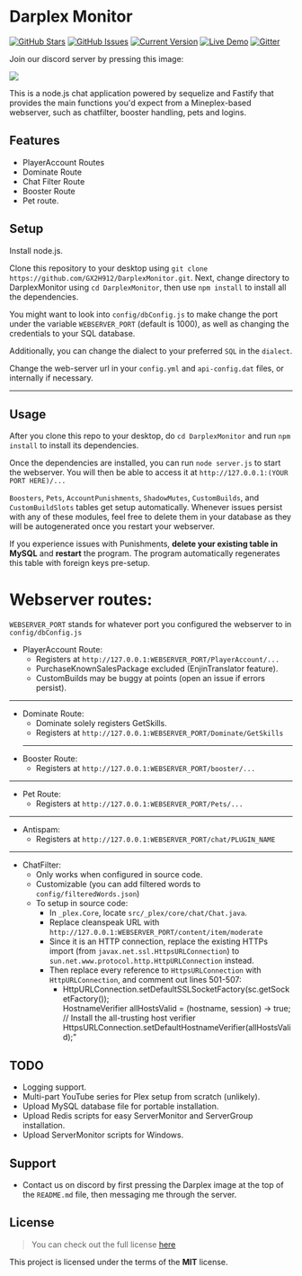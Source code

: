 Darplex Monitor
============
[![GitHub Stars](https://img.shields.io/github/stars/GX2H912/DarplexMonitor.svg)](https://github.com/GX2H912/DarplexMonitor/stargazers) [![GitHub Issues](https://img.shields.io/github/issues/GX2H912/DarplexMonitor.svg)](https://github.com/GX2H912/DarplexMonitor/issues) [![Current Version](https://img.shields.io/badge/version-1.0-green.svg)](https://github.com/GX2H912/DarplexMonitor) [![Live Demo](https://img.shields.io/badge/demo-online-green.svg)](https://GX2H912.com/chat) [![Gitter](https://badges.gitter.im/Join%20Chat.svg)](https://gitter.im/GX2H912/DarplexMonitor?utm_source=badge&utm_medium=badge&utm_campaign=pr-badge)

Join our discord server by pressing this image:

[![](https://cdn.discordapp.com/attachments/1117248898495434857/1117253725531156531/Darplex.png)](https://discord.gg/XPvYEHamSZ)


This is a node.js chat application powered by sequelize and Fastify that provides the main functions you'd expect from a Mineplex-based webserver, such as chatfilter, booster handling, pets and logins.

<!-- ![DarplexMonitor Preview](http://i.imgur.com/lgRe8z4.png) -->

<!-- --- -->
<!-- ## Buy me a coffee

Whether you use this project, have learned something from it, or just like it, please consider supporting it by buying me a coffee, so I can dedicate more time on open-source projects like this :)

<a href="https://www.buymeacoffee.com/GX2H912" target="_blank"><img src="https://www.buymeacoffee.com/assets/img/custom_images/orange_img.png" alt="Buy Me A Coffee" style="height: auto !important;width: auto !important;" ></a>

--- -->

## Features
- PlayerAccount Routes
- Dominate Route
- Chat Filter Route
- Booster Route
- Pet route.




## Setup
Install node.js.

Clone this repository to your desktop using 
`git clone https://github.com/GX2H912/DarplexMonitor.git`. Next, change directory to DarplexMonitor using `cd DarplexMonitor`, then use `npm install` to install all the dependencies.

You might want to look into `config/dbConfig.js` to make change the port under the variable `WEBSERVER_PORT` (default is 1000), as well as changing the credentials to your SQL database.

Additionally, you can change the dialect to your preferred `SQL` in the `dialect`.

Change the web-server url in your `config.yml` and `api-config.dat` files, or internally if necessary.

---

## Usage
After you clone this repo to your desktop, do `cd DarplexMonitor` and run `npm install` to install its dependencies.

Once the dependencies are installed, you can run  `node server.js` to start the webserver. You will then be able to access it at `http://127.0.0.1:(YOUR PORT HERE)/...`

`Boosters`, `Pets`, `AccountPunishments`, `ShadowMutes`, `CustomBuilds`, and `CustomBuildSlots` tables get setup automatically. Whenever issues persist with any of these modules, feel free to delete them in your database as they will be autogenerated once you restart your webserver.

If you experience issues with Punishments, **delete your existing table in MySQL**  and **restart** the program. The program automatically regenerates this table with foreign keys pre-setup.




# Webserver routes:
`WEBSERVER_PORT` stands for whatever port you configured the webserver to in `config/dbConfig.js` 
- PlayerAccount Route:
    - Registers at `http://127.0.0.1:WEBSERVER_PORT/PlayerAccount/...`
    - PurchaseKnownSalesPackage excluded (EnjinTranslator feature).
    - CustomBuilds may be buggy at points (open an issue if errors persist).
---
- Dominate Route:
    - Dominate solely registers GetSkills.
    - Registers at `http://127.0.0.1:WEBSERVER_PORT/Dominate/GetSkills`
    ---
- Booster Route:
    - Registers at `http://127.0.0.1:WEBSERVER_PORT/booster/...`
---
- Pet Route:
    - Registers at `http://127.0.0.1:WEBSERVER_PORT/Pets/...`
---
- Antispam:
    - Registers at `http://127.0.0.1:WEBSERVER_PORT/chat/PLUGIN_NAME`
---
- ChatFilter:
    - Only works when configured in source code.
    - Customizable (you can add filtered words to `config/filteredWords.json`)
    - To setup in source code:
        - In `_plex.Core`, locate `src/_plex/core/chat/Chat.java`.
        - Replace cleanspeak URL with `http://127.0.0.1:WEBSERVER_PORT/content/item/moderate`
        - Since it is an HTTP connection, replace the existing HTTPs import (from `javax.net.ssl.HttpsURLConnection`) to `sun.net.www.protocol.http.HttpURLConnection` instead.
        - Then replace every reference to `HttpsURLConnection` with `HttpURLConnection`, and comment out lines 501-507:
            - HttpURLConnection.setDefaultSSLSocketFactory(sc.getSocketFactory());<br />HostnameVerifier allHostsValid = (hostname, session) -> true;<br />
            // Install the all-trusting host verifier
            HttpsURLConnection.setDefaultHostnameVerifier(allHostsValid);"
## TODO
- Logging support.
- Multi-part YouTube series for Plex setup from scratch (unlikely).
- Upload MySQL database file for portable installation.
- Upload Redis scripts for easy ServerMonitor and ServerGroup installation.
- Upload ServerMonitor scripts for Windows.

## Support
- Contact us on discord by first pressing the Darplex image at the top of the `README.md` file, then messaging me through the server.


## License
>You can check out the full license [here](https://github.com/GX2H912/DarplexMonitor/blob/master/LICENSE)

This project is licensed under the terms of the **MIT** license.
